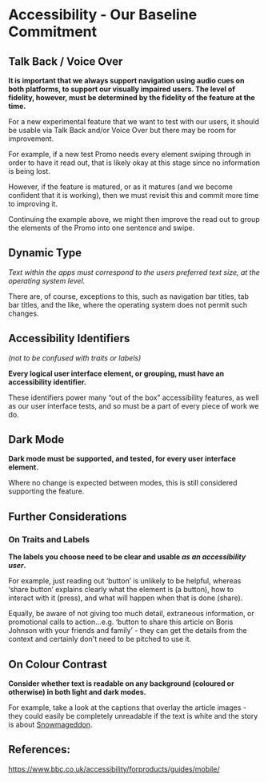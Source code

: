 # Accessibility - Our Baseline Commitment

## Talk Back / Voice Over

**It is important that we always support navigation using audio cues on both platforms, to support our visually impaired users. The level of fidelity, however, must be determined by the fidelity of the feature at the time.**

For a new experimental feature that we want to test with our users, it should be usable via Talk Back and/or Voice Over but there may be room for improvement.

For example, if a new test Promo needs every element swiping through in order to have it read out, that is likely okay at this stage since no information is being lost.

However, if the feature is matured, or as it matures (and we become confident that it is working), then we must revisit this and commit more time to improving it.

Continuing the example above, we might then improve the read out to group the elements of the Promo into one sentence and swipe.

## Dynamic Type

*Text within the apps must correspond to the users preferred text size, at the operating system level.*

There are, of course, exceptions to this, such as navigation bar titles, tab bar titles, and the like, where the operating system does not permit such changes.

## Accessibility Identifiers
*(not to be confused with traits or labels)*

**Every logical user interface element, or grouping, must have an accessibility identifier.**

These identifiers power many “out of the box” accessibility features, as well as our user interface tests, and so must be a part of every piece of work we do.

## Dark Mode

**Dark mode must be supported, and tested, for every user interface element.**

Where no change is expected between modes, this is still considered supporting the feature.

## Further Considerations

### On Traits and Labels

**The labels you choose need to be clear and usable _as an accessibility user_.**

For example, just reading out ‘button’ is unlikely to be helpful, whereas ‘share button’ explains clearly what the element is (a button), how to interact with it (press), and what will happen when that is done (share).

Equally, be aware of not giving too much detail, extraneous information, or promotional calls to action...e.g. ‘button to share this article on Boris Johnson with your friends and family’ - they can get the details from the context and certainly don't need to be pitched to use it.

## On Colour Contrast

**Consider whether text is readable on any background (coloured or otherwise) in both light and dark modes.**

For example, take a look at the captions that overlay the article images - they could easily be completely unreadable if the text is white and the story is about [Snowmageddon](https://www.bbc.co.uk/bbcthree/article/f64389be-21fd-44ca-b135-d1e9f12624ee).

## References:

https://www.bbc.co.uk/accessibility/forproducts/guides/mobile/
